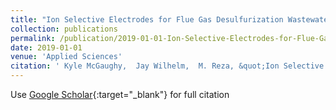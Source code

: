 ```yaml
---
title: "Ion Selective Electrodes for Flue Gas Desulfurization Wastewater Monitoring: Effects of Ionic Strength on Selective Ions"
collection: publications
permalink: /publication/2019-01-01-Ion-Selective-Electrodes-for-Flue-Gas-Desulfurization-Wastewater-Monitoring-Effects-of-Ionic-Strength-on-Selective-Ions
date: 2019-01-01
venue: 'Applied Sciences'
citation: ' Kyle McGaughy,  Jay Wilhelm,  M. Reza, &quot;Ion Selective Electrodes for Flue Gas Desulfurization Wastewater Monitoring: Effects of Ionic Strength on Selective Ions.&quot; Applied Sciences, 2019.'
---
```

Use [Google Scholar](https://scholar.google.com/scholar?q=Ion+Selective+Electrodes+for+Flue+Gas+Desulfurization+Wastewater+Monitoring:+Effects+of+Ionic+Strength+on+Selective+Ions){:target="_blank"} for full citation